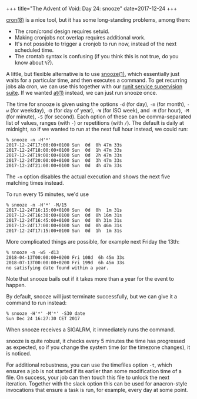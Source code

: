 +++
title="The Advent of Void: Day 24: snooze"
date=2017-12-24
+++

[cron(8)](http://man.voidlinux.eu/cron.8) is a nice tool, but it has
some long-standing problems, among them:

* The cron/crond design requires setuid. 
* Making cronjobs not overlap requires additional work.
* It's not possible to trigger a cronjob to run now, instead of the
  next scheduled time.
* The crontab syntax is confusing (if you think this is not true, do
  you know about `%`?).

A little, but flexible alternative is to use
[snooze(1)](http://man.voidlinux.eu/snooze.1), which essentially just
waits for a particular time, and then executes a command.  To get
recurring jobs ala cron, we can use this together with our [runit
service supervision suite](https://www.voidlinux.eu/usage/runit/).
If we wanted [at(1)](http://man.voidlinux.eu/at.1) instead, we
can just run snooze once.

The time for snooze is given using the options
`-d` (for day), `-m` (for month), `-w` (for weekday),
`-D` (for day of year), `-W` (for ISO week), and
`-H` (for hour),
`-M` (for minute),
`-S` (for second).
Each option of these can be comma-separated list
of values, ranges (with `-`) or repetitions (with `/`).
The default is daily at midnight,
so if we wanted to run at the next full hour instead, we could run:

```
% snooze -n -H'*'
2017-12-24T17:00:00+0100 Sun  0d  0h 47m 33s
2017-12-24T18:00:00+0100 Sun  0d  1h 47m 33s
2017-12-24T19:00:00+0100 Sun  0d  2h 47m 33s
2017-12-24T20:00:00+0100 Sun  0d  3h 47m 33s
2017-12-24T21:00:00+0100 Sun  0d  4h 47m 33s
```

The `-n` option disables the actual execution and shows the next five
matching times instead.

To run every 15 minutes, we'd use

```
% snooze -n -H'*' -M/15  
2017-12-24T16:15:00+0100 Sun  0d  0h  1m 31s
2017-12-24T16:30:00+0100 Sun  0d  0h 16m 31s
2017-12-24T16:45:00+0100 Sun  0d  0h 31m 31s
2017-12-24T17:00:00+0100 Sun  0d  0h 46m 31s
2017-12-24T17:15:00+0100 Sun  0d  1h  1m 31s
```

More complicated things are possible, for example next Friday the 13th:

```
% snooze -n -w5 -d13
2018-04-13T00:00:00+0200 Fri 108d  6h 45m 33s
2018-07-13T00:00:00+0200 Fri 199d  6h 45m 33s
no satisfying date found within a year.
```

Note that snooze bails out if it takes more than a year for the event
to happen.

By default, snooze will just terminate successfully, but we can give
it a command to run instead:

```
% snooze -H'*' -M'*' -S30 date 
Sun Dec 24 16:27:30 CET 2017
```

When snooze receives a SIGALRM, it immediately runs the command.

snooze is quite robust, it checks every 5 minutes the time has
progressed as expected, so if you change the system time (or the
timezone changes), it is noticed.

For additional robustness, you can use the timefiles option `-t`,
which ensures a job is not started if its earlier than some
modification time of a file.  On success, your job can then touch this
file to unlock the next iteration.  Together with the slack option
this can be used for anacron-style invocations that ensure a task is
run, for example, every day at some point.
